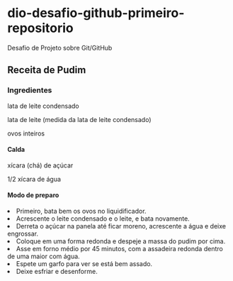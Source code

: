 # dio-desafio-github-primeiro-repositorio
Desafio de Projeto sobre Git/GitHub 

## Receita de Pudim

### Ingredientes
lata de leite condensado

lata de leite (medida da lata de leite condensado)

ovos inteiros

<h4>Calda</h4>

 xícara (chá) de açúcar
 
 1/2 xícara de água

<h4>Modo de preparo</h4>
<lo>
  <li>Primeiro, bata bem os ovos no liquidificador.</li>
  <li>Acrescente o leite condensado e o leite, e bata novamente.</li>
  <li>Derreta o açúcar na panela até ficar moreno, acrescente a água e deixe engrossar.</li>
  <li>Coloque em uma forma redonda e despeje a massa do pudim por cima.</li>
  <li>Asse em forno médio por 45 minutos, com a assadeira redonda dentro de uma maior com água.</li>
  <li>Espete um garfo para ver se está bem assado.</li>
  <li>Deixe esfriar e desenforme.</li>
</lo>


